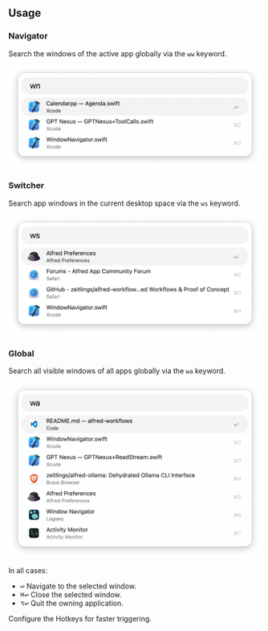 ## Usage

### Navigator

Search the windows of the active app globally via the `ww` keyword.

![Navigator](images/wn.png)

### Switcher

Search app windows in the current desktop space via the `ws` keyword.

![Switcher](images/ws.png)

### Global

Search all visible windows of all apps globally via the `wa` keyword.

![Global](images/wa.png)

In all cases:

* <kbd>↩</kbd> Navigate to the selected window.
* <kbd>⌘</kbd><kbd>↩</kbd> Close the selected window.
* <kbd>⌥</kbd><kbd>↩</kbd> Quit the owning application.

Configure the Hotkeys for faster triggering.
